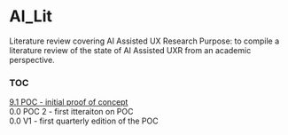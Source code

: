 # AI_Lit
Literature review covering AI Assisted UX Research
Purpose:  to compile a literature review of the state of AI Assisted UXR from an academic perspective.

### TOC
[9.1 POC - initial proof of concept](https://github.com/gruxie/AI_Lit/blob/main/poc/Proof-of-Concept%20Annotated%20Literature%20Review%20Topic.md)  
0.0 POC 2 - first itteraiton on POC  
0.0 V1 - first quarterly edition of the POC  

